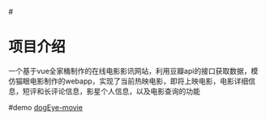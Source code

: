 #<h1>项目介绍</h1>
<p>一个基于vue全家桶制作的在线电影影讯网站，利用豆瓣api的接口获取数据，模仿猫眼电影制作的webapp，实现了当前热映电影，即将上映电影，电影详细信息，短评和长评论信息，影星个人信息，以及电影查询的功能</p>
#demo
<a href="http://www.cloun.cn">dogEye-movie</a>

